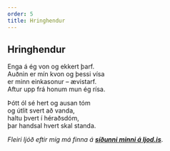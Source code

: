 ```yaml
---
order: 5
title: Hringhendur
---
```


## Hringhendur

Enga á ég von og ekkert þarf.  
Auðnin er mín kvon og þessi vísa  
er minn einkasonur – ævistarf.  
Aftur upp frá honum mun ég rísa.

Þótt ól sé hert og ausan tóm  
og útlit svert að vanda,  
haltu þvert í héraðsdóm,  
þar handsal hvert skal standa.

*Fleiri ljóð eftir mig má finna á* ***[síðunni minni á ljod.is](http://www.ljod.is/index.php/ljod/view_poet/3763)***.
